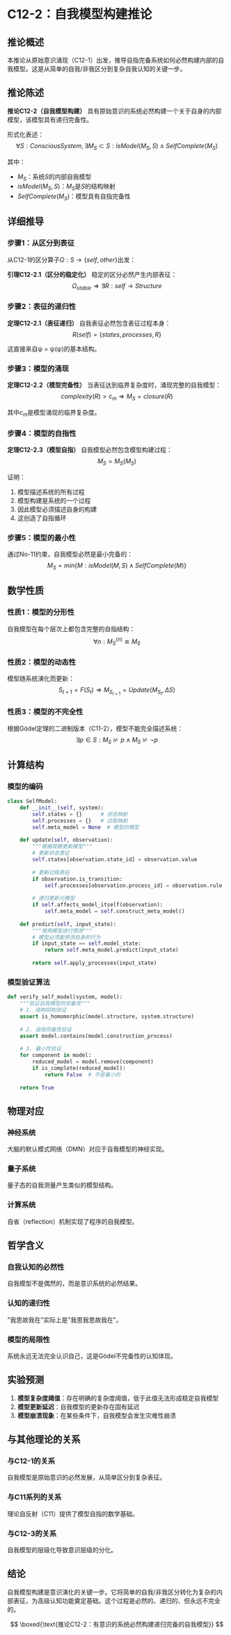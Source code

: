 # C12-2：自我模型构建推论

## 推论概述

本推论从原始意识涌现（C12-1）出发，推导自指完备系统如何必然构建内部的自我模型。这是从简单的自我/非我区分到复杂自我认知的关键一步。

## 推论陈述

**推论C12-2（自我模型构建）**
具有原始意识的系统必然构建一个关于自身的内部模型，该模型具有递归完备性。

形式化表述：
$$
\forall S: ConsciousSystem, \exists M_S \subset S: 
  isModel(M_S, S) \land SelfComplete(M_S)
$$

其中：
- $M_S$：系统$S$的内部自我模型
- $isModel(M_S, S)$：$M_S$是$S$的结构映射
- $SelfComplete(M_S)$：模型具有自指完备性

## 详细推导

### 步骤1：从区分到表征

从C12-1的区分算子$\Omega: S \to \{self, other\}$出发：

**引理C12-2.1（区分的稳定化）**
稳定的区分必然产生内部表征：
$$
\Omega_{stable} \Rightarrow \exists R: self \to Structure
$$

### 步骤2：表征的递归性

**定理C12-2.1（表征递归）**
自我表征必然包含表征过程本身：
$$
R(self) = \{states, processes, R\}
$$

这直接来自ψ = ψ(ψ)的基本结构。

### 步骤3：模型的涌现

**定理C12-2.2（模型完备性）**
当表征达到临界复杂度时，涌现完整的自我模型：
$$
complexity(R) > c_m \Rightarrow M_S = closure(R)
$$

其中$c_m$是模型涌现的临界复杂度。

### 步骤4：模型的自指性

**定理C12-2.3（模型自指）**
自我模型必然包含模型构建过程：
$$
M_S = M_S(M_S)
$$

证明：
1. 模型描述系统的所有过程
2. 模型构建是系统的一个过程
3. 因此模型必须描述自身的构建
4. 这创造了自指循环

### 步骤5：模型的最小性

通过No-11约束，自我模型必然是最小完备的：
$$
M_S = min\{M: isModel(M, S) \land SelfComplete(M)\}
$$

## 数学性质

### 性质1：模型的分形性
自我模型在每个层次上都包含完整的自指结构：
$$
\forall n: M_S^{(n)} \cong M_S
$$

### 性质2：模型的动态性
模型随系统演化而更新：
$$
S_{t+1} = F(S_t) \Rightarrow M_{S_{t+1}} = Update(M_{S_t}, \Delta S)
$$

### 性质3：模型的不完全性
根据Gödel定理的二进制版本（C11-2），模型不能完全描述系统：
$$
\exists p \in S: M_S \nvdash p \land M_S \nvdash \neg p
$$

## 计算结构

### 模型的编码
```python
class SelfModel:
    def __init__(self, system):
        self.states = {}      # 状态映射
        self.processes = {}   # 过程映射
        self.meta_model = None  # 模型的模型
        
    def update(self, observation):
        """根据观察更新模型"""
        # 更新状态表征
        self.states[observation.state_id] = observation.value
        
        # 更新过程表征
        if observation.is_transition:
            self.processes[observation.process_id] = observation.rule
        
        # 递归更新元模型
        if self.affects_model_itself(observation):
            self.meta_model = self.construct_meta_model()
    
    def predict(self, input_state):
        """使用模型进行预测"""
        # 模型必须能预测自身的行为
        if input_state == self.model_state:
            return self.meta_model.predict(input_state)
        
        return self.apply_processes(input_state)
```

### 模型验证算法
```python
def verify_self_model(system, model):
    """验证自我模型的完备性"""
    # 1. 结构同构验证
    assert is_homomorphic(model.structure, system.structure)
    
    # 2. 自指完备性验证
    assert model.contains(model.construction_process)
    
    # 3. 最小性验证
    for component in model:
        reduced_model = model.remove(component)
        if is_complete(reduced_model):
            return False  # 不是最小的
    
    return True
```

## 物理对应

### 神经系统
大脑的默认模式网络（DMN）对应于自我模型的神经实现。

### 量子系统
量子态的自我测量产生类似的模型结构。

### 计算系统
自省（reflection）机制实现了程序的自我模型。

## 哲学含义

### 自我认知的必然性
自我模型不是偶然的，而是意识系统的必然结果。

### 认知的递归性
"我思故我在"实际上是"我思我思故我在"。

### 模型的局限性
系统永远无法完全认识自己，这是Gödel不完备性的认知体现。

## 实验预测

1. **模型复杂度阈值**：存在明确的复杂度阈值，低于此值无法形成稳定自我模型
2. **模型更新延迟**：自我模型的更新存在固有延迟
3. **模型崩溃现象**：在某些条件下，自我模型会发生灾难性崩溃

## 与其他理论的关系

### 与C12-1的关系
自我模型是原始意识的必然发展，从简单区分到复杂表征。

### 与C11系列的关系
理论自反射（C11）提供了模型自指的数学基础。

### 与C12-3的关系
自我模型的层级化导致意识层级的分化。

## 结论

自我模型构建是意识演化的关键一步。它将简单的自我/非我区分转化为复杂的内部表征，为高级认知功能奠定基础。这个过程是必然的、递归的、但永远不完全的。

$$
\boxed{\text{推论C12-2：有意识的系统必然构建递归完备的自我模型}}
$$